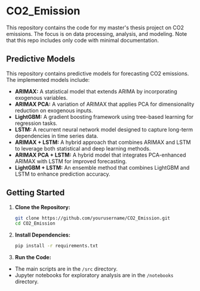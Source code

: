 # CO2_Emission

This repository contains the code for my master's thesis project on CO2 emissions. The focus is on data processing, analysis, and modeling. Note that this repo includes only code with minimal documentation.

## Predictive Models

This repository contains predictive models for forecasting CO2 emissions. The implemented models include:
- **ARIMAX:** A statistical model that extends ARIMA by incorporating exogenous variables.
- **ARIMAX PCA:** A variation of ARIMAX that applies PCA for dimensionality reduction on exogenous inputs.
- **LightGBM:** A gradient boosting framework using tree-based learning for regression tasks.
- **LSTM:** A recurrent neural network model designed to capture long-term dependencies in time series data.
- **ARIMAX + LSTM:** A hybrid approach that combines ARIMAX and LSTM to leverage both statistical and deep learning methods.
- **ARIMAX PCA + LSTM:** A hybrid model that integrates PCA-enhanced ARIMAX with LSTM for improved forecasting.
- **LightGBM + LSTM:** An ensemble method that combines LightGBM and LSTM to enhance prediction accuracy.


## Getting Started

1. **Clone the Repository:**
   ```bash
   git clone https://github.com/yourusername/CO2_Emission.git
   cd CO2_Emission

2. **Install Dependencies:**
    ```bash
    pip install -r requirements.txt

3. **Run the Code:**

- The main scripts are in the `/src` directory.
- Jupyter notebooks for exploratory analysis are in the `/notebooks` directory.